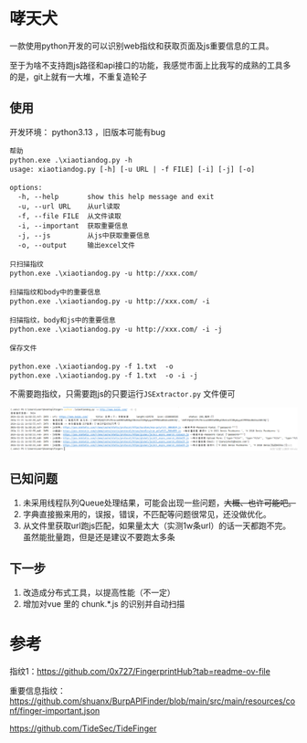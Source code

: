 
# 哮天犬
一款使用python开发的可以识别web指纹和获取页面及js重要信息的工具。

至于为啥不支持跑js路径和api接口的功能，我感觉市面上比我写的成熟的工具多的是，git上就有一大堆，不重复造轮子

## 使用
开发环境： python3.13 ，旧版本可能有bug

```shell
帮助
python.exe .\xiaotiandog.py -h 
usage: xiaotiandog.py [-h] [-u URL | -f FILE] [-i] [-j] [-o]

options:
  -h, --help       show this help message and exit
  -u, --url URL    从url读取
  -f, --file FILE  从文件读取
  -i, --important  获取重要信息
  -j, --js         从js中获取重要信息
  -o, --output     输出excel文件

只扫描指纹
python.exe .\xiaotiandog.py -u http://xxx.com/ 

扫描指纹和body中的重要信息
python.exe .\xiaotiandog.py -u http://xxx.com/ -i

扫描指纹，body和js中的重要信息
python.exe .\xiaotiandog.py -u http://xxx.com/ -i -j 

保存文件

python.exe .\xiaotiandog.py -f 1.txt  -o 
python.exe .\xiaotiandog.py -f 1.txt  -o -i -j 

```
不需要跑指纹，只需要跑js的只要运行`JSExtractor.py` 文件便可


![](/image/1.png)

## 已知问题
1. 未采用线程队列Queue处理结果，可能会出现一些问题，~~大概、也许可能吧。~~
2. 字典直接搬来用的，误报，错误，不匹配等问题很常见，还没做优化。
3. 从文件里获取url跑js匹配，如果量太大（实测1w条url）的话一天都跑不完。虽然能批量跑，但是还是建议不要跑太多条

## 下一步
1. 改造成分布式工具，以提高性能（不一定）
2. 增加对vue 里的 chunk.*.js 的识别并自动扫描

# 参考

指纹1：https://github.com/0x727/FingerprintHub?tab=readme-ov-file

重要信息指纹： https://github.com/shuanx/BurpAPIFinder/blob/main/src/main/resources/conf/finger-important.json

https://github.com/TideSec/TideFinger


